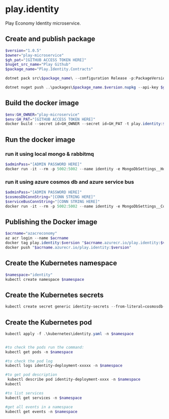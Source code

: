 # play.identity
Play Economy Identity microservice.

## Create and publish package
```powershell
$version="1.0.5"
$owner="play-microservice"
$gh_pat="[GITHUB ACCESS TOKEN HERE]"
$nuget_src_name="Play Github"
$package_name="Play.Identity.Contracts"

dotnet pack src\$package_name\ --configuration Release -p:PackageVersion=$version -p:RepositoryUrl=https://github.com/$owner/play.identity -o ..\packages

dotnet nuget push ..\packages\$package_name.$version.nupkg --api-key $gh_pat --source $nuget_src_name
```

## Build the docker image
```powershell
$env:GH_OWNER="play-microservice"
$env:GH_PAT="[GITHUB ACCESS TOKEN HERE]"
docker build --secret id=GH_OWNER --secret id=GH_PAT -t play.identity:$version .
```

## Run the docker image
### run it using local mongo & rabbitmq
```powershell
$adminPass="[ADMIN PASSWORD HERE]"
docker run -it --rm -p 5002:5002 --name identity -e MongoDbSettings__Host=mongo -e RabbitMQSettings__Host=rabbitmq -e IdentitySettings__AdminUserPassword=$adminPass --network playinfra_default play.identity:$version
```
### run it using azure cosmos db and azure service bus
```powershell
$adminPass="[ADMIN PASSWORD HERE]"
$cosmosDbConnString="[CONN STRING HERE]"
$serviceBusConnString="[CONN STRING HERE]"
docker run -it --rm -p 5002:5002 --name identity -e MongoDbSettings__ConnectionString=$cosmosDbConnString -e ServiceBusSettings__ConnectionString=$serviceBusConnString -e ServiceSettings__MessageBroker="SERVICEBUS" -e IdentitySettings__AdminUserPassword=$adminPass play.identity:$version
```

## Publishing the Docker image
```powershell
$acrname="azacreconomy"
az acr login --name $acrname
docker tag play.identity:$version "$acrname.azurecr.io/play.identity:$version"
docker push "$acrname.azurecr.io/play.identity:$version"
```

## Create the Kubernetes namespace
```powershell
$namespace="identity"
kubectl create namespace $namespace
```

## Create the Kubernetes secrets
```powershell
kubectl create secret generic identity-secrets --from-literal=cosmosdb-connectionstring=$cosmosDbConnString --from-literal=servicebus-connectionstring=$serviceBusConnString --from-literal=admin-password=$adminPass -n $namespace
```

## Create the Kubernetes pod
```powershell
kubectl apply -f .\kubernetes\identity.yaml -n $namespace


#to check the pods run the command:
kubectl get pods -n $namespace

#to check the pod log
kubectl logs identity-deployment-xxxxx -n $namespace

#to get pod description
 kubectl describe pod identity-deployment-xxxx -n $namespace
kubectl

#to list services
kubectl get services -n $namespace

#get all events in a namespace
kubectl get events -n $namespace
```